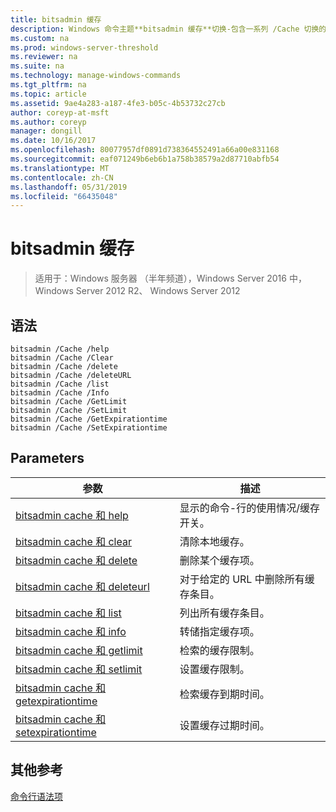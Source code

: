```yaml
---
title: bitsadmin 缓存
description: Windows 命令主题**bitsadmin 缓存**切换-包含一系列 /Cache 切换的 bitsadmin
ms.custom: na
ms.prod: windows-server-threshold
ms.reviewer: na
ms.suite: na
ms.technology: manage-windows-commands
ms.tgt_pltfrm: na
ms.topic: article
ms.assetid: 9ae4a283-a187-4fe3-b05c-4b53732c27cb
author: coreyp-at-msft
ms.author: coreyp
manager: dongill
ms.date: 10/16/2017
ms.openlocfilehash: 80077957df0891d738364552491a66a00e831168
ms.sourcegitcommit: eaf071249b6eb6b1a758b38579a2d87710abfb54
ms.translationtype: MT
ms.contentlocale: zh-CN
ms.lasthandoff: 05/31/2019
ms.locfileid: "66435048"
---
```

# <a name="bitsadmin-cache"></a>bitsadmin 缓存

>适用于：Windows 服务器 （半年频道），Windows Server 2016 中，Windows Server 2012 R2、 Windows Server 2012

## <a name="syntax"></a>语法

```
bitsadmin /Cache /help
bitsadmin /Cache /Clear
bitsadmin /Cache /delete
bitsadmin /Cache /deleteURL
bitsadmin /Cache /list
bitsadmin /Cache /Info
bitsadmin /Cache /GetLimit
bitsadmin /Cache /SetLimit
bitsadmin /Cache /GetExpirationtime
bitsadmin /Cache /SetExpirationtime
```

## <a name="parameters"></a>Parameters

|参数|描述|
|-------|--------|
|[bitsadmin cache 和 help](bitsadmin-cache-and-help.md)|显示的命令\-行的使用情况\/缓存开关。|
|[bitsadmin cache 和 clear](bitsadmin-cache-clear.md)|清除本地缓存。|
|[bitsadmin cache 和 delete](bitsadmin-cache-and-delete.md)|删除某个缓存项。|
|[bitsadmin cache 和 deleteurl](bitsadmin-cache-and-deleteurl.md)|对于给定的 URL 中删除所有缓存条目。|
|[bitsadmin cache 和 list](bitsadmin-cache-and-list.md)|列出所有缓存条目。|
|[bitsadmin cache 和 info](bitsadmin-cache-and-info.md)|转储指定缓存项。|
|[bitsadmin cache 和 getlimit](bitsadmin-cache-and-getlimit.md)|检索的缓存限制。|
|[bitsadmin cache 和 setlimit](bitsadmin-cache-and-setlimit.md)|设置缓存限制。|
|[bitsadmin cache 和 getexpirationtime](bitsadmin-cache-and-getexpirationtime.md)|检索缓存到期时间。|
|[bitsadmin cache 和 setexpirationtime](bitsadmin-cache-and-setexpirationtime.md)|设置缓存过期时间。|

## <a name="additional-references"></a>其他参考
[命令行语法项](command-line-syntax-key.md)


